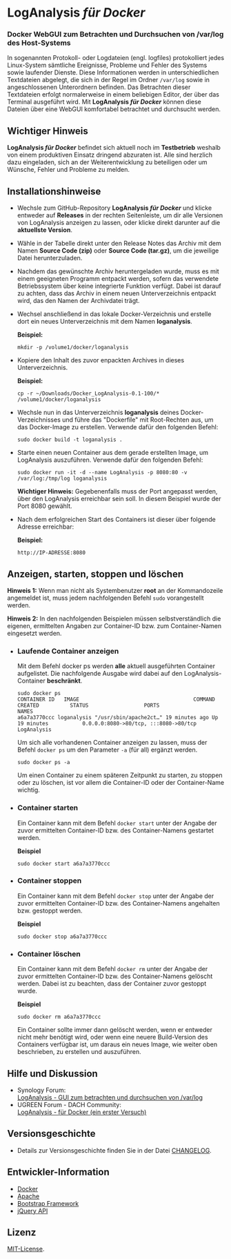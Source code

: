 # LogAnalysis *für Docker* 
### Docker WebGUI zum Betrachten und Durchsuchen von /var/log des Host-Systems
In sogenannten Protokoll- oder Logdateien (engl. logfiles) protokolliert jedes Linux-System sämtliche Ereignisse, Probleme und Fehler des Systems sowie laufender Dienste. Diese Informationen werden in unterschiedlichen Textdateien abgelegt, die sich in der Regel im Ordner `/var/log` sowie in angeschlossenen Unterordnern befinden. Das Betrachten dieser Textdateien erfolgt normalerweise in einem beliebigen Editor, der über das Terminal ausgeführt wird. Mit **LogAnalysis *für Docker*** können diese Dateien über eine WebGUI komfortabel betrachtet und durchsucht werden.

## Wichtiger Hinweis
**LogAnalysis *für Docker*** befindet sich aktuell noch im **Testbetrieb** weshalb von einem produktiven Einsatz dringend abzuraten ist. Alle sind herzlich dazu eingeladen, sich an der Weiterentwicklung zu beteiligen oder um Wünsche, Fehler und Probleme zu melden.

## Installationshinweise
- Wechsle zum GitHub-Repository **LogAnalysis *für Docker*** und klicke entweder auf **Releases** in der rechten Seitenleiste, um dir alle Versionen von LogAnalysis anzeigen zu lassen, oder klicke direkt darunter auf die **aktuellste Version**.
- Wähle in der Tabelle direkt unter den Release Notes das Archiv mit dem Namen **Source Code (zip)** oder **Source Code (tar.gz)**, um die jeweilige Datei herunterzuladen. 
- Nachdem das gewünschte Archiv heruntergeladen wurde, muss es mit einem geeigneten Programm entpackt werden, sofern das verwendete Betriebssystem über keine integrierte Funktion verfügt. Dabei ist darauf zu achten, dass das Archiv in einem neuen Unterverzeichnis entpackt wird, das den Namen der Archivdatei trägt.
- Wechsel anschließend in das lokale Docker-Verzeichnis und erstelle dort ein neues Unterverzeichnis mit dem Namen **loganalysis**. 

  **Beispiel:**

  	  mkdir -p /volume1/docker/loganalysis

- Kopiere den Inhalt des zuvor enpackten Archives in dieses Unterverzeichnis.

  **Beispiel:**

  	  cp -r ~/Downloads/Docker_LogAnalysis-0.1-100/* /volume1/docker/loganalysis

- Wechsle nun in das Unterverzeichnis **loganalysis** deines Docker-Verzeichnisses und führe das "Dockerfile" mit Root-Rechten aus, um das Docker-Image zu erstellen. Verwende dafür den folgenden Befehl:

  	  sudo docker build -t loganalysis .

- Starte einen neuen Container aus dem gerade erstellten Image, um LogAnalysis auszuführen. Verwende dafür den folgenden Befehl:

  	  sudo docker run -it -d --name LogAnalysis -p 8080:80 -v /var/log:/tmp/log loganalysis
 
  **Wichtiger Hinweis:** Gegebenenfalls muss der Port angepasst werden, über den LogAnalysis erreichbar sein soll. In diesem Beispiel wurde der Port 8080 gewählt.
 
- Nach dem erfolgreichen Start des Containers ist dieser über folgende Adresse erreichbar:

  **Beispiel:**

      http://IP-ADRESSE:8080

## Anzeigen, starten, stoppen und löschen
**Hinweis 1:** Wenn man nicht als Systembenutzer **root** an der Kommandozeile angemeldet ist, muss jedem nachfolgenden Befehl `sudo` vorangestellt werden.

**Hinweis 2:** In den nachfolgenden Beispielen müssen selbstverständlich die eigenen, ermittelten Angaben zur Container-ID bzw. zum Container-Namen eingesetzt werden.

- ### Laufende Container anzeigen
  Mit dem Befehl docker ps werden **alle** aktuell ausgeführten Container aufgelistet. Die nachfolgende Ausgabe wird dabei auf den LogAnalysis-Container **beschränkt**.

      sudo docker ps  
      CONTAINER ID   IMAGE                                     COMMAND                    	  CREATED          STATUS                  PORTS                                                                                            NAMES
      a6a7a3770ccc loganalysis "/usr/sbin/apache2ct…" 19 minutes ago Up 19 minutes           0.0.0.0:8080->80/tcp, :::8080->80/tcp LogAnalysis


  Um sich alle vorhandenen Container anzeigen zu lassen, muss der Befehl `docker ps` um den Parameter `-a` (für all) ergänzt werden.

      sudo docker ps -a 

  Um einen Container zu einem späteren Zeitpunkt zu starten, zu stoppen oder zu löschen, ist vor allem die Container-ID oder der Container-Name wichtig.

- ### Container starten
  Ein Container kann mit dem Befehl `docker start` unter der Angabe der zuvor ermittelten Container-ID bzw. des Container-Namens gestartet werden.

  **Beispiel**

      sudo docker start a6a7a3770ccc

- ### Container stoppen
  Ein Container kann mit dem Befehl `docker stop` unter der Angabe der zuvor ermittelten Container-ID bzw. des Container-Namens angehalten bzw. gestoppt werden.

  **Beispiel**

      sudo docker stop a6a7a3770ccc

- ### Container löschen
  Ein Container kann mit dem Befehl `docker rm` unter der Angabe der zuvor ermittelten Container-ID bzw. des Container-Namens gelöscht werden. Dabei ist zu beachten, dass der Container zuvor gestoppt wurde.

  **Beispiel**

      sudo docker rm a6a7a3770ccc

  Ein Container sollte immer dann gelöscht werden, wenn er entweder nicht mehr benötigt wird, oder wenn eine neuere Build-Version des Containers verfügbar ist, um daraus ein neues Image, wie weiter oben beschrieben, zu erstellen und auszuführen.

## Hilfe und Diskussion
- Synology Forum:  
[LogAnalysis - GUI zum betrachten und durchsuchen von /var/log](https://www.synology-forum.de/threads/loganalysis-gui-zum-betrachten-und-durchsuchen-von-var-log.107180/)
- UGREEN Forum - DACH Community:  
[LogAnalysis - für Docker (ein erster Versuch)](https://ugreen-forum.de/forum/thread/887-loganalysis-f%C3%BCr-docker-ein-erster-versuch/)

## Versionsgeschichte
- Details zur Versionsgeschichte finden Sie in der Datei [CHANGELOG](CHANGELOG).

## Entwickler-Information
- [Docker](https://www.docker.com/)
- [Apache](https://httpd.apache.org/)
- [Bootstrap Framework](https://getbootstrap.com/)
- [jQuery API](https://api.jquery.com/)

## Lizenz
[MIT-License](LICENSE).

